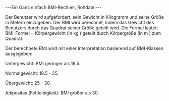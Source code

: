 ---Ein Ganz einfach BMI-Rechner, Rohdatei---

Der Benutzer wird aufgefordert, sein Gewicht in Kilogramm und seine Größe in Metern einzugeben. 
Der BMI wird berechnet, indem das Gewicht des Benutzers durch das Quadrat seiner Größe geteilt wird.
Die Formel lautet: BMI-Formel = Körpergewicht (in kg ) geteilt durch Körpergröße (in m ) zum Quadrat.

Der berechnete BMI wird mit einer Interpretation basierend auf BMI-Klassen ausgegeben:

Untergewicht: BMI geringer als 18.5.

Normalgewicht: 18.5 - 25.

Übergewicht: 25 - 30.

Adipositas (Fettleibigkeit): BMI größer als 30.

​
